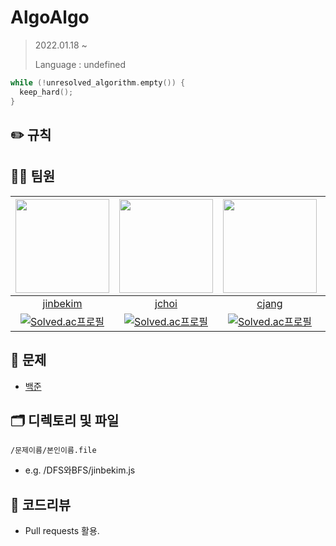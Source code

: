 # AlgoAlgo

> 2022.01.18 ~
> 
> Language : undefined

```c
while (!unresolved_algorithm.empty()) {
  keep_hard();
}
```

## ✏️ 규칙

## 👨‍💻 팀원
|<img src="https://avatars.githubusercontent.com/u/59330110?s=400&u=de9243f474493c9d4d44278c90f09afe53a39d80&v=4" width=150 />|<img src="https://avatars.githubusercontent.com/u/61695415?v=4" width=150/>|<img src="https://avatars.githubusercontent.com/u/63245869?v=4" width=150/>|<img src="https://avatars.githubusercontent.com/u/64515926?s=400&v=4" width=150/>|
|:--:|:--:|:--:|:--:|
|[jinbekim](https://github.com/jinbekim)|[jchoi](https://github.com/probablecode)|[cjang](https://github.com/loiipa)|[kyoon](https://github.com/probablecode)|
|[![Solved.ac프로필](http://mazassumnida.wtf/api/mini/generate_badge?boj=lljrwq123)](https://solved.ac/lljrwq123)|[![Solved.ac프로필](http://mazassumnida.wtf/api/mini/generate_badge?boj=oxcart)](https://solved.ac/oxcart)|[![Solved.ac프로필](http://mazassumnida.wtf/api/mini/generate_badge?boj=loiipa)](https://solved.ac/loiipa)|[![Solved.ac프로필](http://mazassumnida.wtf/api/mini/generate_badge?boj=ykm1256)](https://solved.ac/ykm1256)|

## 🔐 문제
* [백준](https://www.acmicpc.net/)


## 🗂 디렉토리 및 파일
`/문제이름/본인이름.file`
* e.g. /DFS와BFS/jinbekim.js

## 📝 코드리뷰
* Pull requests 활용.

